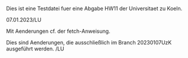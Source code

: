 Dies ist eine Testdatei fuer eine Abgabe HW11 der Universitaet zu Koeln.

07.01.2023/LU

Mit Aenderungen cf. der fetch-Anweisung.

Dies sind Aenderungen, die ausschließlich im Branch 20230107UzK ausgeführt werden. /LU
